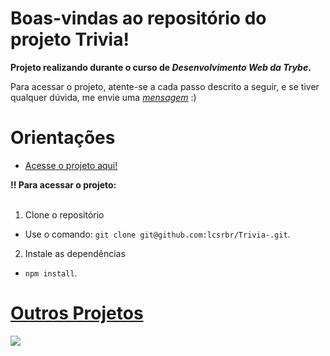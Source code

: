 # Boas-vindas ao repositório do projeto Trivia!

<strong>Projeto realizando durante o curso de _Desenvolvimento Web da Trybe_.</strong>

Para acessar o projeto, atente-se a cada passo descrito a seguir, e se tiver qualquer dúvida, me envie uma _[mensagem](https://portfolio-bay-omega-17.vercel.app/#contact)_ :)

# Orientações

  - [Acesse o projeto aqui!](https://trivia-kugpvnmf2-lcsrbr.vercel.app/) 

  <summary><strong>‼️ Para acessar o projeto: </strong></summary><br />

  1. Clone o repositório

  - Use o comando: `git clone git@github.com:lcsrbr/Trivia-.git`.

  2. Instale as dependências

  - `npm install`.
  
  # [Outros Projetos](https://portfolio-bay-omega-17.vercel.app/#projetos)
<img src='https://portfolio-bay-omega-17.vercel.app/static/media/trivia.4786e9095a87ee798287.png'></img>
